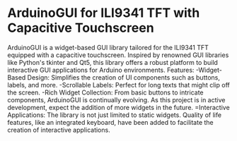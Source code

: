 # ArduinoGUI for ILI9341 TFT with Capacitive Touchscreen
ArduinoGUI is a widget-based GUI library tailored for the ILI9341 TFT equipped with a capacitive touchscreen. Inspired by renowned GUI libraries like Python's tkinter and Qt5, this library offers a robust platform to build interactive GUI applications for Arduino environments.
Features:
-Widget-Based Design: Simplifies the creation of UI components such as buttons, labels, and more.
-Scrollable Labels: Perfect for long texts that might clip off the screen.
-Rich Widget Collection: From basic buttons to intricate components, ArduinoGUI is continually evolving. As this project is in active development, expect the addition of more widgets in the future.
=Interactive Applications: The library is not just limited to static widgets. Quality of life features, like an integrated keyboard, have been added to facilitate the creation of interactive applications.
